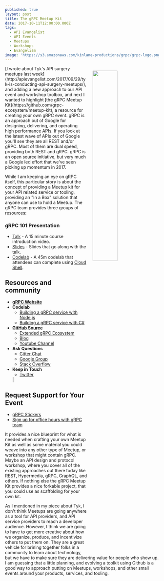 ```yaml
---
published: true
layout: post
title: The gRPC Meetup Kit
date: 2017-10-11T12:00:00.000Z
tags:
  - API Evangelist
  - API Events
  - Meetups
  - Workshops
  - Evangelism
image: 'https://s3.amazonaws.com/kinlane-productions/grpc/grpc-logo.png'
---
```

<p><img src="https://s3.amazonaws.com/kinlane-productions/grpc/grpc-logo.png" align="right" width="40%" style="padding: 15px;" /></p>[I wrote about Tyk's API surgery meetups last week](http://apievangelist.com/2017/09/29/tyk-is-conducting-api-surgery-meetups/), and adding a new approach to our API event and workshop toolbox, and next I wanted to highlight [the gRPC Meetup Kit](https://github.com/grpc-ecosystem/meetup-kit), a resource for creating your own gRPC event. gRPC is an approach out of Google for designing, delivering, and operating high performance APIs. If you look at the latest wave of APIs out of Google you'll see they are all REST and/or gRPC. Most of them are dual speed, providing both REST and gRPC. gRPC is an open source initiative, but very much a Google led effort that we've seen picking up momentum in 2017.

While I am keeping an eye on gRPC itself, this particular story is about the concept of providing a Meetup kit for your API related service or tooling, providing an "In a Box" solution that anyone can use to hold a Meetup. The gRPC team provides three groups of resources:

### gRPC 101 Presentation
- [Talk](https://www.youtube.com/watch?v=UVsIfSfS6I4) - A 15 minute course introduction video.
- [Slides](https://docs.google.com/presentation/d/1dgI09a-_4dwBMLyqfwchvS6iXtbcISQPLAXL6gSYOcc/edit?usp=sharing) - Slides that go along with the talk.
- [Codelab](https://codelabs.developers.google.com/codelabs/cloud-grpc/index.html) - A 45m codelab that attendees can complete using [Cloud Shell](https://cloud.google.com/shell/).
## Resources and community
- [**gRPC Website**](http://www.grpc.io/)
- **Codelab**
	- [Building a gRPC service with Node.js](https://codelabs.developers.google.com/codelabs/cloud-grpc/index.html)
    - [Building a gRPC service with C#](https://codelabs.developers.google.com/codelabs/cloud-grpc-csharp/index.html)
- [**GitHub Source**](https://github.com/grpc)
	- [Extended gRPC Ecosystem](https://github.com/grpc-ecosystem)
    - [Blog](http://www.grpc.io/blog/)
    - [Youtube Channel](https://www.youtube.com/channel/UCrnk1HWelWnYtF78YZX80fg)    
- **Ask Questions**
	- [Gitter Chat](https://gitter.im/grpc/grpc)
    - [Google Group](https://groups.google.com/forum/#!forum/grpc-io)
    - [Stack Overflow](http://stackoverflow.com/tags/grpc/)
- **Keep in Touch**
	- [Twitter](https://twitter.com/grpcio)</li></ul>|
## Request Support for Your Event
- [gRPC Stickers](https://goo.gl/forms/C3TCtFdobz4ippty2)
- [Sign up for office hours with gRPC team](https://goo.gl/forms/pvxNwWExr5ApbNst2)

It provides a nice blueprint for what is needed when crafting your own Meetup Kit as well as some material you could weave into any other type of Meetup, or workshop that might contain gRPC. Maybe an API design and protocol workshop, where you cover all of the existing approaches out there today like REST, Hypermedia, gRPC, GraphQL, and others. If nothing else the gRPC Meetup Kit provides a nice forkable project, that you could use as scaffolding for your own kit.

As I mentioned in my piece about Tyk, I don't think Meetups are going anywhere as a tool for API providers, and API service providers to reach a developer audience. However, I think we are going to have to get more creative about how we organize, produce, and incentivize others to put them on. They are a great vehicle for brining together folks in a community to learn about technology, but we have to make sure they are delivering value for people who show up. I am guessing that a little planning, and evolving a toolkit using Github is a good way to approach putting on Meetups, workshops, and other small events around your products, services, and tooling.
